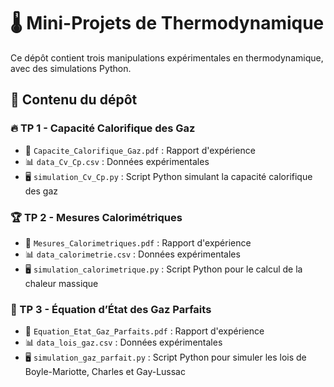 # 🌡️ Mini-Projets de Thermodynamique

Ce dépôt contient trois manipulations expérimentales en thermodynamique, avec des simulations Python.

## 📂 Contenu du dépôt

### 🔥 TP 1 - Capacité Calorifique des Gaz
- 📄 `Capacite_Calorifique_Gaz.pdf` : Rapport d'expérience
- 📊 `data_Cv_Cp.csv` : Données expérimentales
- 🖥️ `simulation_Cv_Cp.py` : Script Python simulant la capacité calorifique des gaz

### 🏆 TP 2 - Mesures Calorimétriques
- 📄 `Mesures_Calorimetriques.pdf` : Rapport d'expérience
- 📊 `data_calorimetrie.csv` : Données expérimentales
- 🖥️ `simulation_calorimetrique.py` : Script Python pour le calcul de la chaleur massique

### 💨 TP 3 - Équation d’État des Gaz Parfaits
- 📄 `Equation_Etat_Gaz_Parfaits.pdf` : Rapport d'expérience
- 📊 `data_lois_gaz.csv` : Données expérimentales
- 🖥️ `simulation_gaz_parfait.py` : Script Python pour simuler les lois de Boyle-Mariotte, Charles et Gay-Lussac